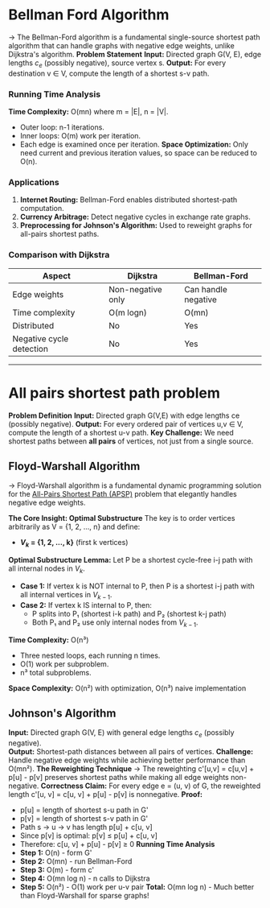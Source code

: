 # Bellman Ford Algorithm
&rarr; The Bellman-Ford algorithm is a fundamental single-source shortest path algorithm that can handle graphs with negative edge weights, unlike Dijkstra's algorithm.
**Problem Statement**
**Input:**  Directed graph G(V, E), edge lengths $c_e$ (possibly negative), source vertex s.
**Output:**  For every destination v ∈ V, compute the length of a shortest s-v path.
###  Running Time Analysis
**Time Complexity:**  O(mn) where m = |E|, n = |V|.
-   Outer loop: n-1 iterations.
-   Inner loops: O(m) work per iteration.
-   Each edge is examined once per iteration.
**Space Optimization:**  Only need current and previous iteration values, so space can be reduced to O(n).
### Applications
1.  **Internet Routing:**  Bellman-Ford enables distributed shortest-path computation.
2.  **Currency Arbitrage:**  Detect negative cycles in exchange rate graphs.
3.  **Preprocessing for Johnson's Algorithm:**  Used to reweight graphs for all-pairs shortest paths.

### Comparison with Dijkstra
|Aspect|Dijkstra|Bellman-Ford|
|--|--|--|
| Edge weights | Non-negative only | Can handle negative|
|Time complexity|O(m logn)|O(mn)|
|Distributed|No|Yes|
|Negative cycle detection|No|Yes|
---

# All pairs shortest path problem
**Problem Definition**
**Input:**  Directed graph G(V,E) with edge lengths ce (possibly negative).
**Output:**  For every ordered pair of vertices u,v ∈ V, compute the length of a shortest u-v path.
**Key Challenge:**  We need shortest paths between  **all pairs**  of vertices, not just from a single source.
## Floyd-Warshall Algorithm
&rarr; Floyd-Warshall algorithm is a fundamental dynamic programming solution for the  <u>All-Pairs Shortest Path (APSP)</u>  problem that elegantly handles negative edge weights.

**The Core Insight: Optimal Substructure**
The key is to order vertices arbitrarily as V = {1, 2, ..., n} and define:
-   **$V_k$ = {1, 2, ..., k}**  (first k vertices)

**Optimal Substructure Lemma:**  Let P be a shortest cycle-free i-j path with all internal nodes in $V_k$.
- **Case 1:**  If vertex k is NOT internal to P, then P is a shortest i-j path with all internal vertices in $V_{k-1}$.
- **Case 2:**  If vertex k IS internal to P, then:
	-   P splits into P₁ (shortest i-k path) and P₂ (shortest k-j path)
	-   Both P₁ and P₂ use only internal nodes from $V_{k-1}$.

**Time Complexity:**  O(n³)
-   Three nested loops, each running n times.
-   O(1) work per subproblem.
-   n³ total subproblems.

**Space Complexity:**  O(n²) with optimization, O(n³) naive implementation
## Johnson's Algorithm
**Input:**  Directed graph G(V, E) with general edge lengths $c_e$ (possibly negative).  
**Output:**  Shortest-path distances between all pairs of vertices.
**Challenge:**  Handle negative edge weights while achieving better performance than O(mn²).
**The Reweighting Technique**
&rarr; The reweighting c'[u,v] = c[u,v] + p[u] - p[v] preserves shortest paths while making all edge weights non-negative.
**Correctness Claim:**  For every edge e = (u, v) of G, the reweighted length c'[u, v] = c[u, v] + p[u] - p[v] is nonnegative.
**Proof:**
-   p[u] = length of shortest s-u path in G'
-   p[v] = length of shortest s-v path in G'
-   Path s → u → v has length p[u] + c[u, v]
-   Since p[v] is optimal: p[v] ≤ p[u] + c[u, v]
-   Therefore: c[u, v] + p[u] - p[v] ≥ 0
**Running Time Analysis**
-   **Step 1:**  O(n) - form G'
-   **Step 2:**  O(mn) - run Bellman-Ford
-   **Step 3:**  O(m) - form c'
-   **Step 4:**  O(mn log n) - n calls to Dijkstra
-   **Step 5:**  O(n²) - O(1) work per u-v pair
**Total:**  O(mn log n) - Much better than Floyd-Warshall for sparse graphs!

